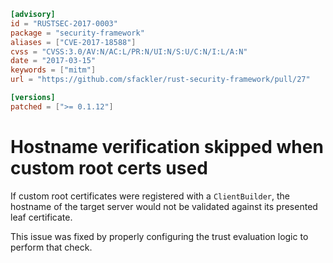 ```toml
[advisory]
id = "RUSTSEC-2017-0003"
package = "security-framework"
aliases = ["CVE-2017-18588"]
cvss = "CVSS:3.0/AV:N/AC:L/PR:N/UI:N/S:U/C:N/I:L/A:N"
date = "2017-03-15"
keywords = ["mitm"]
url = "https://github.com/sfackler/rust-security-framework/pull/27"

[versions]
patched = [">= 0.1.12"]
```

# Hostname verification skipped when custom root certs used

If custom root certificates were registered with a `ClientBuilder`, the
hostname of the target server would not be validated against its presented leaf
certificate.

This issue was fixed by properly configuring the trust evaluation logic to
perform that check.
